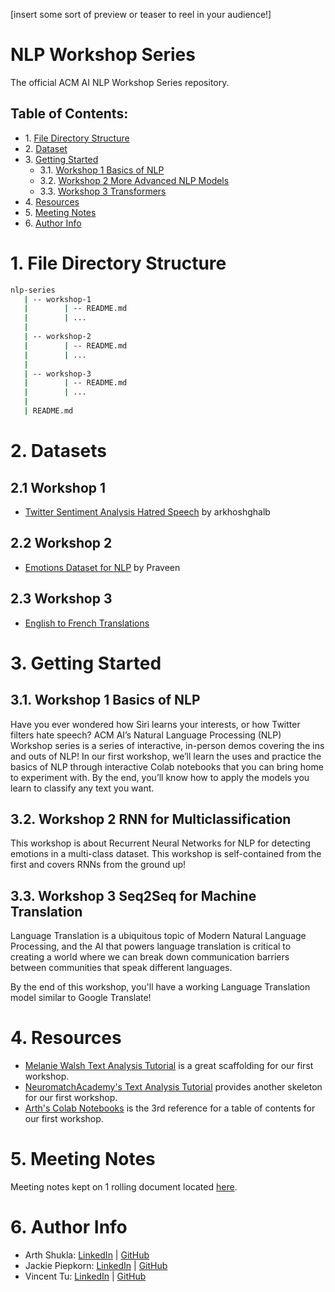 [insert some sort of preview or teaser to reel in your audience!]

# NLP Workshop Series
The official ACM AI NLP Workshop Series repository.

## Table of Contents:

<div class="alert alert-block alert-info">
<ul>
    <li>1. <a href="#1.-file-directory-structure">File Directory Structure</a></li>
    <li>2. <a href="#2.-dataset">Dataset</a></li>
    <li>3. <a href="#3.-getting-started">Getting Started</a>
    <ul>
        <li>3.1. <a href="#3.1.-workshop-1-basics-of-nlp">Workshop 1 Basics of NLP</a></li>
        <li>3.2. <a href="#3.2.-workshop-2-more-advanced-nlp-models">Workshop 2 More Advanced NLP Models</a></li>
        <li>3.3. <a href="#3.3.-workshop-3-transformers">Workshop 3 Transformers</a></li>
    </ul>
    </li>
    <li>4. <a href="#4.-resources">Resources</a></li>
    <li>5. <a href="#5.-meeting-notes">Meeting Notes</a></li>
    <li>6. <a href="#6.-author-info">Author Info</a></li>
</ul>
</div>

# 1. File Directory Structure

```bash
nlp-series
   | -- workshop-1
   |        | -- README.md
   |        | ...
   |
   | -- workshop-2
   |        | -- README.md
   |        | ...
   |
   | -- workshop-3
   |        | -- README.md
   |        | ...
   | 
   | README.md
```

# 2. Datasets

## 2.1 Workshop 1
- [Twitter Sentiment Analysis Hatred Speech](https://www.kaggle.com/datasets/arkhoshghalb/twitter-sentiment-analysis-hatred-speech) by arkhoshghalb

## 2.2 Workshop 2
- [Emotions Dataset for NLP](https://www.kaggle.com/datasets/praveengovi/emotions-dataset-for-nlp) by Praveen

## 2.3 Workshop 3
- [English to French Translations](http://www.manythings.org/anki/fra-eng.zip)

# 3. Getting Started

## 3.1. Workshop 1 Basics of NLP

Have you ever wondered how Siri learns your interests, or how Twitter filters hate speech? ACM AI’s Natural Language Processing (NLP) Workshop series is a series of interactive, in-person demos covering the ins and outs of NLP!  In our first workshop, we’ll learn the uses and practice the basics of NLP through interactive Colab notebooks that you can bring home to experiment with. By the end, you’ll know how to apply the models you learn to classify any text you want.

## 3.2. Workshop 2 RNN for Multiclassification

This workshop is about Recurrent Neural Networks for NLP for detecting emotions in a multi-class dataset. This workshop is self-contained from the first and covers RNNs from the ground up!

## 3.3. Workshop 3 Seq2Seq for Machine Translation

Language Translation is a ubiquitous topic of Modern Natural Language Processing, and the AI that powers language translation is critical to creating a world where we can break down communication barriers between communities that speak different languages.

By the end of this workshop, you'll have a working Language Translation model similar to Google Translate!

# 4. Resources

- [Melanie Walsh Text Analysis Tutorial](https://melaniewalsh.github.io/Intro-Cultural-Analytics/05-Text-Analysis/04-Sentiment-Analysis.html#) is a great scaffolding for our first workshop.
- [NeuromatchAcademy's Text Analysis Tutorial](https://github.com/NeuromatchAcademy/course-content-dl/tree/main/tutorials) provides another skeleton for our first workshop.
- [Arth's Colab Notebooks](https://drive.google.com/drive/folders/1y7R_lD8-OAyMD6oecoShiDl23ke5Nai0) is the 3rd reference for a table of contents for our first workshop.

# 5. Meeting Notes

Meeting notes kept on 1 rolling document located [here](https://docs.google.com/document/d/1UKkSFjyYP_txn-A7Lig2tjfwcZqNEzux6DfYdCZAM4U/edit#).

# 6. Author Info

- Arth Shukla: [LinkedIn](https://www.linkedin.com/in/arth-shukla/) | [GitHub](https://github.com/arth-shukla)
- Jackie Piepkorn: [LinkedIn](https://www.linkedin.com/in/jackie-piepkorn-70295418a/) | [GitHub](https://github.com/jackiepiepkorn)
- Vincent Tu: [LinkedIn](https://www.linkedin.com/in/vincent-tu-422b18208/) | [GitHub](https://github.com/alckasoc)
